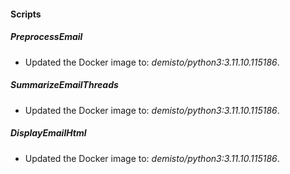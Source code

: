 
#### Scripts

##### PreprocessEmail
- Updated the Docker image to: *demisto/python3:3.11.10.115186*.


##### SummarizeEmailThreads
- Updated the Docker image to: *demisto/python3:3.11.10.115186*.


##### DisplayEmailHtml
- Updated the Docker image to: *demisto/python3:3.11.10.115186*.


